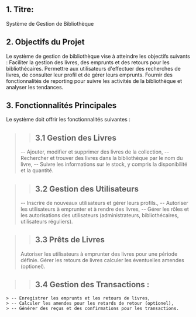 ## 1. Titre: 
Système de Gestion de Bibliothèque

## 2. Objectifs du Projet
Le système de gestion de bibliothèque vise à atteindre les objectifs suivants :
Faciliter la gestion des livres, des emprunts et des retours pour les bibliothécaires. Permettre aux utilisateurs d'effectuer des recherches de livres, de consulter leur profil et de gérer leurs emprunts. Fournir des fonctionnalités de reporting pour suivre les activités de la bibliothèque et analyser les tendances.

## 3. Fonctionnalités Principales
Le système doit offrir les fonctionnalités suivantes :
>> ## 3.1 Gestion des Livres
> -- Ajouter, modifier et supprimer des livres de la collection,
> -- Rechercher et trouver des livres dans la bibliothèque par le nom du livre,
> -- Suivre les informations sur le stock, y compris la disponibilité et la quantité.

>> ## 3.2 Gestion des Utilisateurs
> -- Inscrire de nouveaux utilisateurs et gérer leurs profils., 
> -- Autoriser les utilisateurs à emprunter et à rendre des livres,
> -- Gérer les rôles et les autorisations des utilisateurs (administrateurs, bibliothécaires, utilisateurs réguliers).

>> ## 3.3 Prêts de Livres
> Autoriser les utilisateurs à emprunter des livres pour une période définie.
> Gérer les retours de livres 
> calculer les éventuelles amendes (optionel).

>> ## 3.4 Gestion des Transactions :
    > -- Enregistrer les emprunts et les retours de livres,
    > -- Calculer les amendes pour les retards de retour (optionel),
    > -- Générer des reçus et des confirmations pour les transactions.

